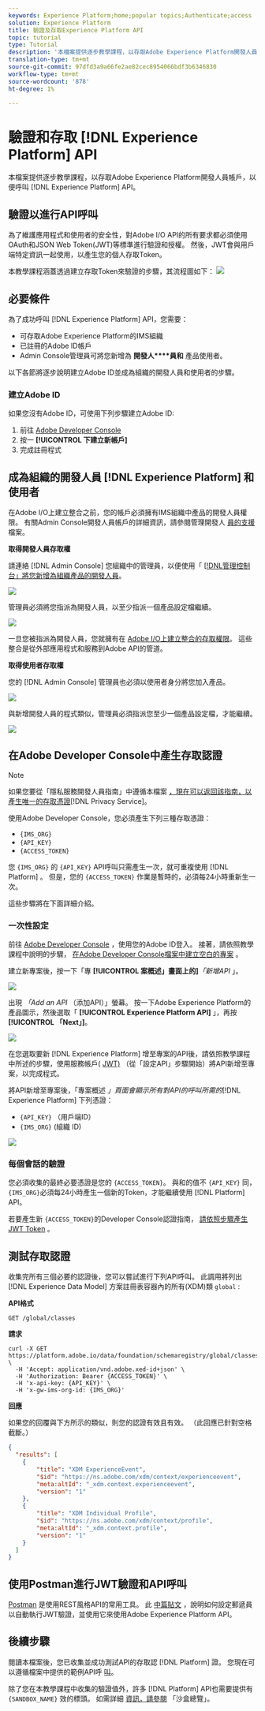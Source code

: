 ```yaml
---
keywords: Experience Platform;home;popular topics;Authenticate;access
solution: Experience Platform
title: 驗證及存取Experience Platform API
topic: tutorial
type: Tutorial
description: '本檔案提供逐步教學課程，以存取Adobe Experience Platform開發人員帳戶，以呼叫Experience Platform API。 '
translation-type: tm+mt
source-git-commit: 97dfd3a9a66fe2ae82cec8954066bdf3b6346830
workflow-type: tm+mt
source-wordcount: '878'
ht-degree: 1%

---
```



# 驗證和存取 [!DNL Experience Platform] API

本檔案提供逐步教學課程，以存取Adobe Experience Platform開發人員帳戶，以便呼叫 [!DNL Experience Platform] API。

## 驗證以進行API呼叫

為了維護應用程式和使用者的安全性，對Adobe I/O API的所有要求都必須使用OAuth和JSON Web Token(JWT)等標準進行驗證和授權。 然後，JWT會與用戶端特定資訊一起使用，以產生您的個人存取Token。

本教學課程涵蓋透過建立存取Token來驗證的步驟，其流程圖如下：
![](images/authentication/authentication-flowchart.png)

## 必要條件

為了成功呼叫 [!DNL Experience Platform] API，您需要：

* 可存取Adobe Experience Platform的IMS組織
* 已註冊的Adobe ID帳戶
* Admin Console管理員可將您新增為 **開發人****員和** 產品使用者。

以下各節將逐步說明建立Adobe ID並成為組織的開發人員和使用者的步驟。

### 建立Adobe ID

如果您沒有Adobe ID，可使用下列步驟建立Adobe ID:

1. 前往 [Adobe Developer Console](https://console.adobe.io)
2. 按一 **[!UICONTROL 下建立新帳戶]**
3. 完成註冊程式

## 成為組織的開發人員 [!DNL Experience Platform] 和使用者

在Adobe I/O上建立整合之前，您的帳戶必須擁有IMS組織中產品的開發人員權限。 有關Admin Console開發人員帳戶的詳細資訊，請參閱管理開發人 [員的支援](https://helpx.adobe.com/tw/enterprise/using/manage-developers.html) 檔案。

**取得開發人員存取權**

請連絡 [!DNL Admin Console] 您組織中的管理員，以便使用「 [[!DNL管理控制台」將您新增為組織產品的開發人員](https://adminconsole.adobe.com/)。

![](images/authentication/assign-developer.png)

管理員必須將您指派為開發人員，以至少指派一個產品設定檔繼續。

![](images/authentication/add-developer.png)

一旦您被指派為開發人員，您就擁有在 [Adobe I/O上建立整合的存取權限](https://www.adobe.com/go/devs_console_ui)。 這些整合是從外部應用程式和服務到Adobe API的管道。

**取得使用者存取權**

您的 [!DNL Admin Console] 管理員也必須以使用者身分將您加入產品。

![](images/authentication/assign-users.png)

與新增開發人員的程式類似，管理員必須指派您至少一個產品設定檔，才能繼續。

![](images/authentication/assign-user-details.png)

## 在Adobe Developer Console中產生存取認證

>[!NOTE]
>
>如果您要從「隱私服務開發人員指南」中遵循本檔案 [，現在可以返回該指南，以產生唯一的存取憑證](../privacy-service/api/getting-started.md)[!DNL Privacy Service]。

使用Adobe Developer Console，您必須產生下列三種存取憑證：

* `{IMS_ORG}`
* `{API_KEY}`
* `{ACCESS_TOKEN}`

您 `{IMS_ORG}` 的 `{API_KEY}` API呼叫只需產生一次，就可重複使用 [!DNL Platform] 。 但是，您的 `{ACCESS_TOKEN}` 作業是暫時的，必須每24小時重新生一次。

這些步驟將在下面詳細介紹。

### 一次性設定

前往 [Adobe Developer Console](https://www.adobe.com/go/devs_console_ui) ，使用您的Adobe ID登入。 接著，請依照教學課程中說明的步驟， [在Adobe Developer Console檔案中建立空白的專案](https://www.adobe.io/apis/experienceplatform/console/docs.html#!AdobeDocs/adobeio-console/master/projects-empty.md) 。

建立新專案後，按一下「專 **[!UICONTROL 案概述」畫面上的]**_「新增API_ 」。

![](images/authentication/add-api-button.png)

出現 _「Add an API_ （添加API）」螢幕。 按一下Adobe Experience Platform的產品圖示，然後選取「 **[!UICONTROL Experience Platform API]** 」，再按 **[!UICONTROL 「Next」]**。

![](images/authentication/add-platform-api.png)

在您選取要新 [!DNL Experience Platform] 增至專案的API後，請依照教學課程中所述的步驟，使用服務帳戶( [JWT)](https://www.adobe.io/apis/experienceplatform/console/docs.html#!AdobeDocs/adobeio-console/master/services-add-api-jwt.md) （從「設定API」步驟開始）將API新增至專案，以完成程式。

將API新增至專案後，「專案概述 _」頁面會顯示所有對API的呼叫所需的_[!DNL Experience Platform] 下列憑證：

* `{API_KEY}` （用戶端ID）
* `{IMS_ORG}` (組織 ID)

![](./images/authentication/api-key-ims-org.png)

### 每個會話的驗證

您必須收集的最終必要憑證是您的 `{ACCESS_TOKEN}`。 與和的值不 `{API_KEY}` 同， `{IMS_ORG}`必須每24小時產生一個新的Token，才能繼續使用 [!DNL Platform] API。

若要產生新 `{ACCESS_TOKEN}`的Developer Console認證指南， [請依照步驟產生JWT Token](https://www.adobe.io/apis/experienceplatform/console/docs.html#!AdobeDocs/adobeio-console/master/credentials.md) 。

## 測試存取認證

收集完所有三個必要的認證後，您可以嘗試進行下列API呼叫。 此調用將列出 [!DNL Experience Data Model] 方案註冊表容器內的所有(XDM)類 `global` :

**API格式**

```http
GET /global/classes
```

**請求**

```SHELL
curl -X GET https://platform.adobe.io/data/foundation/schemaregistry/global/classes \
  -H 'Accept: application/vnd.adobe.xed-id+json' \
  -H 'Authorization: Bearer {ACCESS_TOKEN}' \
  -H 'x-api-key: {API_KEY}' \
  -H 'x-gw-ims-org-id: {IMS_ORG}'
```

**回應**

如果您的回覆與下方所示的類似，則您的認證有效且有效。 （此回應已針對空格截斷。）

```JSON
{
  "results": [
    {
        "title": "XDM ExperienceEvent",
        "$id": "https://ns.adobe.com/xdm/context/experienceevent",
        "meta:altId": "_xdm.context.experienceevent",
        "version": "1"
    },
    {
        "title": "XDM Individual Profile",
        "$id": "https://ns.adobe.com/xdm/context/profile",
        "meta:altId": "_xdm.context.profile",
        "version": "1"
    }
  ]
}
```

## 使用Postman進行JWT驗證和API呼叫

[Postman](https://www.postman.com/) 是使用REST風格API的常用工具。 此 [中篇貼文](https://medium.com/adobetech/using-postman-for-jwt-authentication-on-adobe-i-o-7573428ffe7f) ，說明如何設定郵遞員以自動執行JWT驗證，並使用它來使用Adobe Experience Platform API。

## 後續步驟

閱讀本檔案後，您已收集並成功測試API的存取認 [!DNL Platform] 證。 您現在可以遵循檔案中提供的範例API呼 [叫](../landing/documentation/overview.md)。

除了您在本教學課程中收集的驗證值外，許多 [!DNL Platform] API也需要提供有 `{SANDBOX_NAME}` 效的標頭。 如需詳細 [資訊，請參閱](../sandboxes/home.md) 「沙盒總覽」。